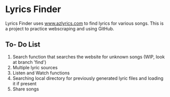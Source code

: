 # **Lyrics Finder**

Lyrics Finder uses www.azlyrics.com to find lyrics for various songs. This is a project to practice webscraping and using GitHub. 

## To- Do List 
1. Search function that searches the website for unknown songs (WIP, look at branch 'find')
2. Multiple lyric sources
3. Listen and Watch functions 
4. Searching local directory for previously generated lyric files and loading it if present
5. Share songs 